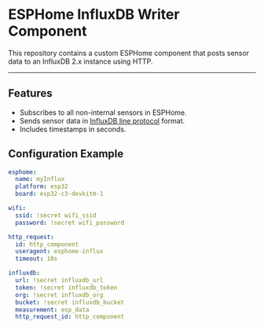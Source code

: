 
# ESPHome InfluxDB Writer Component

This repository contains a custom ESPHome component that posts sensor data to an InfluxDB 2.x instance using HTTP.


---

## Features

- Subscribes to all non-internal sensors in ESPHome.
- Sends sensor data in [InfluxDB line protocol](https://docs.influxdata.com/influxdb/latest/reference/syntax/line-protocol/) format.
- Includes timestamps in seconds.



## Configuration Example

```yaml
esphome:
  name: myInflux
  platform: esp32
  board: esp32-c3-devkitm-1

wifi:
  ssid: !secret wifi_ssid
  password: !secret wifi_password

http_request:
  id: http_component
  useragent: esphome-influx
  timeout: 10s

influxdb:
  url: !secret influxdb_url
  token: !secret influxdb_token
  org: !secret influxdb_org
  bucket: !secret influxdb_bucket
  measurement: esp_data
  http_request_id: http_component
```
